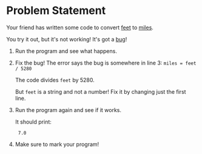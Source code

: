 # Problem Statement

Your friend has written some code to convert [feet](https://en.wikipedia.org/wiki/Foot_(unit)) to [miles](https://en.wikipedia.org/wiki/Mile).

You try it out, but it's not working! It's got a [bug](https://en.wikipedia.org/wiki/Software_bug)!

1. Run the program and see what happens.
2. Fix the bug!
    The error says the bug is somewhere in line 3: `miles = feet / 5280`

    The code divides `feet` by 5280.

    But `feet` is a string and not a number! Fix it by changing just the first line.

3. Run the program again and see if it works.

    It should print:

        7.0

4. Make sure to mark your program!